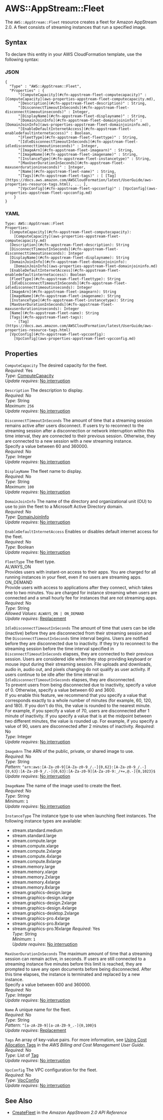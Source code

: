 # AWS::AppStream::Fleet<a name="aws-resource-appstream-fleet"></a>

The `AWS::AppStream::Fleet` resource creates a fleet for Amazon AppStream 2\.0\. A fleet consists of streaming instances that run a specified image\.

## Syntax<a name="aws-resource-appstream-fleet-syntax"></a>

To declare this entity in your AWS CloudFormation template, use the following syntax:

### JSON<a name="aws-resource-appstream-fleet-syntax.json"></a>

```
{
  "Type" : "AWS::AppStream::Fleet",
  "Properties" : {
      "[ComputeCapacity](#cfn-appstream-fleet-computecapacity)" : [ComputeCapacity](aws-properties-appstream-fleet-computecapacity.md),
      "[Description](#cfn-appstream-fleet-description)" : String,
      "[DisconnectTimeoutInSeconds](#cfn-appstream-fleet-disconnecttimeoutinseconds)" : Integer,
      "[DisplayName](#cfn-appstream-fleet-displayname)" : String,
      "[DomainJoinInfo](#cfn-appstream-fleet-domainjoininfo)" : [DomainJoinInfo](aws-properties-appstream-fleet-domainjoininfo.md),
      "[EnableDefaultInternetAccess](#cfn-appstream-fleet-enabledefaultinternetaccess)" : Boolean,
      "[FleetType](#cfn-appstream-fleet-fleettype)" : String,
      "[IdleDisconnectTimeoutInSeconds](#cfn-appstream-fleet-idledisconnecttimeoutinseconds)" : Integer,
      "[ImageArn](#cfn-appstream-fleet-imagearn)" : String,
      "[ImageName](#cfn-appstream-fleet-imagename)" : String,
      "[InstanceType](#cfn-appstream-fleet-instancetype)" : String,
      "[MaxUserDurationInSeconds](#cfn-appstream-fleet-maxuserdurationinseconds)" : Integer,
      "[Name](#cfn-appstream-fleet-name)" : String,
      "[Tags](#cfn-appstream-fleet-tags)" : [ [Tag](https://docs.aws.amazon.com/AWSCloudFormation/latest/UserGuide/aws-properties-resource-tags.html), ... ],
      "[VpcConfig](#cfn-appstream-fleet-vpcconfig)" : [VpcConfig](aws-properties-appstream-fleet-vpcconfig.md)
    }
}
```

### YAML<a name="aws-resource-appstream-fleet-syntax.yaml"></a>

```
Type: AWS::AppStream::Fleet
Properties: 
  [ComputeCapacity](#cfn-appstream-fleet-computecapacity): 
    [ComputeCapacity](aws-properties-appstream-fleet-computecapacity.md)
  [Description](#cfn-appstream-fleet-description): String
  [DisconnectTimeoutInSeconds](#cfn-appstream-fleet-disconnecttimeoutinseconds): Integer
  [DisplayName](#cfn-appstream-fleet-displayname): String
  [DomainJoinInfo](#cfn-appstream-fleet-domainjoininfo): 
    [DomainJoinInfo](aws-properties-appstream-fleet-domainjoininfo.md)
  [EnableDefaultInternetAccess](#cfn-appstream-fleet-enabledefaultinternetaccess): Boolean
  [FleetType](#cfn-appstream-fleet-fleettype): String
  [IdleDisconnectTimeoutInSeconds](#cfn-appstream-fleet-idledisconnecttimeoutinseconds): Integer
  [ImageArn](#cfn-appstream-fleet-imagearn): String
  [ImageName](#cfn-appstream-fleet-imagename): String
  [InstanceType](#cfn-appstream-fleet-instancetype): String
  [MaxUserDurationInSeconds](#cfn-appstream-fleet-maxuserdurationinseconds): Integer
  [Name](#cfn-appstream-fleet-name): String
  [Tags](#cfn-appstream-fleet-tags): 
    - [Tag](https://docs.aws.amazon.com/AWSCloudFormation/latest/UserGuide/aws-properties-resource-tags.html)
  [VpcConfig](#cfn-appstream-fleet-vpcconfig): 
    [VpcConfig](aws-properties-appstream-fleet-vpcconfig.md)
```

## Properties<a name="aws-resource-appstream-fleet-properties"></a>

`ComputeCapacity`  <a name="cfn-appstream-fleet-computecapacity"></a>
The desired capacity for the fleet\.  
*Required*: Yes  
*Type*: [ComputeCapacity](aws-properties-appstream-fleet-computecapacity.md)  
*Update requires*: [No interruption](https://docs.aws.amazon.com/AWSCloudFormation/latest/UserGuide/using-cfn-updating-stacks-update-behaviors.html#update-no-interrupt)

`Description`  <a name="cfn-appstream-fleet-description"></a>
The description to display\.  
*Required*: No  
*Type*: String  
*Maximum*: `256`  
*Update requires*: [No interruption](https://docs.aws.amazon.com/AWSCloudFormation/latest/UserGuide/using-cfn-updating-stacks-update-behaviors.html#update-no-interrupt)

`DisconnectTimeoutInSeconds`  <a name="cfn-appstream-fleet-disconnecttimeoutinseconds"></a>
The amount of time that a streaming session remains active after users disconnect\. If users try to reconnect to the streaming session after a disconnection or network interruption within this time interval, they are connected to their previous session\. Otherwise, they are connected to a new session with a new streaming instance\.   
Specify a value between 60 and 360000\.  
*Required*: No  
*Type*: Integer  
*Update requires*: [No interruption](https://docs.aws.amazon.com/AWSCloudFormation/latest/UserGuide/using-cfn-updating-stacks-update-behaviors.html#update-no-interrupt)

`DisplayName`  <a name="cfn-appstream-fleet-displayname"></a>
The fleet name to display\.  
*Required*: No  
*Type*: String  
*Maximum*: `100`  
*Update requires*: [No interruption](https://docs.aws.amazon.com/AWSCloudFormation/latest/UserGuide/using-cfn-updating-stacks-update-behaviors.html#update-no-interrupt)

`DomainJoinInfo`  <a name="cfn-appstream-fleet-domainjoininfo"></a>
The name of the directory and organizational unit \(OU\) to use to join the fleet to a Microsoft Active Directory domain\.   
*Required*: No  
*Type*: [DomainJoinInfo](aws-properties-appstream-fleet-domainjoininfo.md)  
*Update requires*: [No interruption](https://docs.aws.amazon.com/AWSCloudFormation/latest/UserGuide/using-cfn-updating-stacks-update-behaviors.html#update-no-interrupt)

`EnableDefaultInternetAccess`  <a name="cfn-appstream-fleet-enabledefaultinternetaccess"></a>
Enables or disables default internet access for the fleet\.  
*Required*: No  
*Type*: Boolean  
*Update requires*: [No interruption](https://docs.aws.amazon.com/AWSCloudFormation/latest/UserGuide/using-cfn-updating-stacks-update-behaviors.html#update-no-interrupt)

`FleetType`  <a name="cfn-appstream-fleet-fleettype"></a>
The fleet type\.    
ALWAYS\_ON  
Provides users with instant\-on access to their apps\. You are charged for all running instances in your fleet, even if no users are streaming apps\.  
ON\_DEMAND  
Provide users with access to applications after they connect, which takes one to two minutes\. You are charged for instance streaming when users are connected and a small hourly fee for instances that are not streaming apps\.
*Required*: No  
*Type*: String  
*Allowed Values*: `ALWAYS_ON | ON_DEMAND`  
*Update requires*: [Replacement](https://docs.aws.amazon.com/AWSCloudFormation/latest/UserGuide/using-cfn-updating-stacks-update-behaviors.html#update-replacement)

`IdleDisconnectTimeoutInSeconds`  <a name="cfn-appstream-fleet-idledisconnecttimeoutinseconds"></a>
The amount of time that users can be idle \(inactive\) before they are disconnected from their streaming session and the `DisconnectTimeoutInSeconds` time interval begins\. Users are notified before they are disconnected due to inactivity\. If they try to reconnect to the streaming session before the time interval specified in `DisconnectTimeoutInSeconds` elapses, they are connected to their previous session\. Users are considered idle when they stop providing keyboard or mouse input during their streaming session\. File uploads and downloads, audio in, audio out, and pixels changing do not qualify as user activity\. If users continue to be idle after the time interval in `IdleDisconnectTimeoutInSeconds` elapses, they are disconnected\.  
To prevent users from being disconnected due to inactivity, specify a value of 0\. Otherwise, specify a value between 60 and 3600\.  
If you enable this feature, we recommend that you specify a value that corresponds exactly to a whole number of minutes \(for example, 60, 120, and 180\)\. If you don't do this, the value is rounded to the nearest minute\. For example, if you specify a value of 70, users are disconnected after 1 minute of inactivity\. If you specify a value that is at the midpoint between two different minutes, the value is rounded up\. For example, if you specify a value of 90, users are disconnected after 2 minutes of inactivity\. 
*Required*: No  
*Type*: Integer  
*Update requires*: [No interruption](https://docs.aws.amazon.com/AWSCloudFormation/latest/UserGuide/using-cfn-updating-stacks-update-behaviors.html#update-no-interrupt)

`ImageArn`  <a name="cfn-appstream-fleet-imagearn"></a>
The ARN of the public, private, or shared image to use\.  
*Required*: No  
*Type*: String  
*Pattern*: `^arn:aws:[A-Za-z0-9][A-Za-z0-9_/.-]{0,62}:[A-Za-z0-9_/.-]{0,63}:[A-Za-z0-9_/.-]{0,63}:[A-Za-z0-9][A-Za-z0-9:_/+=,@.-]{0,1023}$`  
*Update requires*: [No interruption](https://docs.aws.amazon.com/AWSCloudFormation/latest/UserGuide/using-cfn-updating-stacks-update-behaviors.html#update-no-interrupt)

`ImageName`  <a name="cfn-appstream-fleet-imagename"></a>
The name of the image used to create the fleet\.  
*Required*: No  
*Type*: String  
*Minimum*: `1`  
*Update requires*: [No interruption](https://docs.aws.amazon.com/AWSCloudFormation/latest/UserGuide/using-cfn-updating-stacks-update-behaviors.html#update-no-interrupt)

`InstanceType`  <a name="cfn-appstream-fleet-instancetype"></a>
The instance type to use when launching fleet instances\. The following instance types are available:  
+ stream\.standard\.medium
+ stream\.standard\.large
+ stream\.compute\.large
+ stream\.compute\.xlarge
+ stream\.compute\.2xlarge
+ stream\.compute\.4xlarge
+ stream\.compute\.8xlarge
+ stream\.memory\.large
+ stream\.memory\.xlarge
+ stream\.memory\.2xlarge
+ stream\.memory\.4xlarge
+ stream\.memory\.8xlarge
+ stream\.graphics\-design\.large
+ stream\.graphics\-design\.xlarge
+ stream\.graphics\-design\.2xlarge
+ stream\.graphics\-design\.4xlarge
+ stream\.graphics\-desktop\.2xlarge
+ stream\.graphics\-pro\.4xlarge
+ stream\.graphics\-pro\.8xlarge
+ stream\.graphics\-pro\.16xlarge
*Required*: Yes  
*Type*: String  
*Minimum*: `1`  
*Update requires*: [No interruption](https://docs.aws.amazon.com/AWSCloudFormation/latest/UserGuide/using-cfn-updating-stacks-update-behaviors.html#update-no-interrupt)

`MaxUserDurationInSeconds`  <a name="cfn-appstream-fleet-maxuserdurationinseconds"></a>
The maximum amount of time that a streaming session can remain active, in seconds\. If users are still connected to a streaming instance five minutes before this limit is reached, they are prompted to save any open documents before being disconnected\. After this time elapses, the instance is terminated and replaced by a new instance\.  
Specify a value between 600 and 360000\.  
*Required*: No  
*Type*: Integer  
*Update requires*: [No interruption](https://docs.aws.amazon.com/AWSCloudFormation/latest/UserGuide/using-cfn-updating-stacks-update-behaviors.html#update-no-interrupt)

`Name`  <a name="cfn-appstream-fleet-name"></a>
A unique name for the fleet\.  
*Required*: No  
*Type*: String  
*Pattern*: `^[a-zA-Z0-9][a-zA-Z0-9_.-]{0,100}$`  
*Update requires*: [Replacement](https://docs.aws.amazon.com/AWSCloudFormation/latest/UserGuide/using-cfn-updating-stacks-update-behaviors.html#update-replacement)

`Tags`  <a name="cfn-appstream-fleet-tags"></a>
An array of key\-value pairs\. For more information, see [Using Cost Allocation Tags](https://docs.aws.amazon.com/AWSCloudFormation/latest/UserGuide/aws-properties-resource-tags.html) in the *AWS Billing and Cost Management User Guide*\.  
*Required*: No  
*Type*: List of [Tag](https://docs.aws.amazon.com/AWSCloudFormation/latest/UserGuide/aws-properties-resource-tags.html)  
*Update requires*: [No interruption](https://docs.aws.amazon.com/AWSCloudFormation/latest/UserGuide/using-cfn-updating-stacks-update-behaviors.html#update-no-interrupt)

`VpcConfig`  <a name="cfn-appstream-fleet-vpcconfig"></a>
The VPC configuration for the fleet\.  
*Required*: No  
*Type*: [VpcConfig](aws-properties-appstream-fleet-vpcconfig.md)  
*Update requires*: [No interruption](https://docs.aws.amazon.com/AWSCloudFormation/latest/UserGuide/using-cfn-updating-stacks-update-behaviors.html#update-no-interrupt)

## See Also<a name="aws-resource-appstream-fleet--seealso"></a>
+  [CreateFleet](https://docs.aws.amazon.com/appstream2/latest/APIReference/API_CreateFleet.html) in the *Amazon AppStream 2\.0 API Reference* 